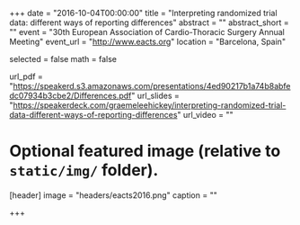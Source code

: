 +++
date = "2016-10-04T00:00:00"
title = "Interpreting randomized trial data: different ways of reporting differences"
abstract = ""
abstract_short = ""
event = "30th European Association of Cardio-Thoracic Surgery Annual Meeting"
event_url = "http://www.eacts.org"
location = "Barcelona, Spain"

selected = false
math = false

url_pdf = "https://speakerd.s3.amazonaws.com/presentations/4ed90217b1a74b8abfedc07934b3cbe2/Differences.pdf"
url_slides = "https://speakerdeck.com/graemeleehickey/interpreting-randomized-trial-data-different-ways-of-reporting-differences"
url_video = ""

# Optional featured image (relative to `static/img/` folder).
[header]
image = "headers/eacts2016.png"
caption = ""

+++
